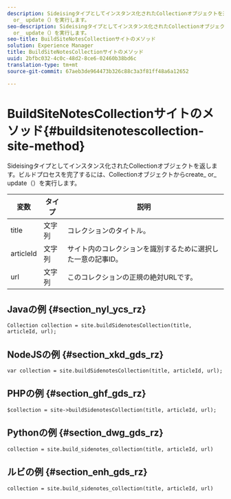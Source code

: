 ```yaml
---
description: Sideisingタイプとしてインスタンス化されたCollectionオブジェクトを返します。ビルドプロセスを完了するには、Collectionオブジェクトからcreate_
  or_ update（）を実行します。
seo-description: Sideisingタイプとしてインスタンス化されたCollectionオブジェクトを返します。ビルドプロセスを完了するには、Collectionオブジェクトからcreate_
  or_ update（）を実行します。
seo-title: BuildSiteNotesCollectionサイトのメソッド
solution: Experience Manager
title: BuildSiteNotesCollectionサイトのメソッド
uuid: 2bfbc032-4c0c-48d2-8ce6-02460b38bd6c
translation-type: tm+mt
source-git-commit: 67aeb3de964473b326c88c3a3f81ff48a6a12652

---
```



# BuildSiteNotesCollectionサイトのメソッド{#buildsitenotescollection-site-method}

Sideisingタイプとしてインスタンス化されたCollectionオブジェクトを返します。ビルドプロセスを完了するには、Collectionオブジェクトからcreate_ or_ update（）を実行します。

| 変数 | タイプ | 説明 |
|--- |--- |--- |
| title | 文字列 | コレクションのタイトル。 |
| articleId | 文字列 | サイト内のコレクションを識別するために選択した一意の記事ID。 |
| url | 文字列 | このコレクションの正規の絶対URLです。 |

## Javaの例 {#section_nyl_ycs_rz}

```
Collection collection = site.buildSidenotesCollection(title, articleId, url); 
```

## NodeJSの例 {#section_xkd_gds_rz}

```
var collection = site.buildSidenotesCollection(title, articleId, url); 
```

## PHPの例 {#section_ghf_gds_rz}

```
$collection = site->buildSidenotesCollection(title, articleId, url); 
```

## Pythonの例 {#section_dwg_gds_rz}

```
collection = site.build_sidenotes_collection(title, articleId, url) 
```

## ルビの例 {#section_enh_gds_rz}

```
collection = site.build_sidenotes_collection(title, articleId, url) 
```
